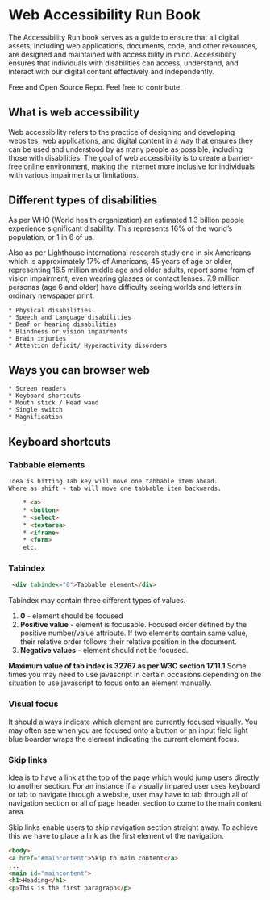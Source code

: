 # Web Accessibility Run Book

The Accessibility Run book serves as a guide to ensure that all digital assets, including web applications, documents, code, and other resources, are designed and maintained with accessibility in mind. Accessibility ensures that individuals with disabilities can access, understand, and interact with our digital content effectively and independently.

Free and Open Source Repo. Feel free to contribute. 

## What is web accessibility

Web accessibility refers to the practice of designing and developing websites, web applications, and digital content in a way that ensures they can be used and understood by as many people as possible, including those with disabilities. The goal of web accessibility is to create a barrier-free online environment, making the internet more inclusive for individuals with various impairments or limitations.

## Different types of disabilities

As per WHO (World health organization) an estimated 1.3 billion people experience significant disability. This represents 16% of the world’s population, or 1 in 6 of us.

Also as per Lighthouse international research study one in six Americans which is approximately 17% of Americans, 45 years of age or older, representing 16.5 million middle age and older adults, report some from of vision impairment, even wearing glasses or contact lenses. 7.9 million personas (age 6 and older) have difficulty seeing worlds and letters in ordinary newspaper print.

    * Physical disabilities
    * Speech and Language disabilities
    * Deaf or hearing disabilities
    * Blindness or vision impairments
    * Brain injuries
    * Attention deficit/ Hyperactivity disorders

## Ways you can browser web
    * Screen readers
    * Keyboard shortcuts
    * Mouth stick / Head wand
    * Single switch
    * Magnification
  
## Keyboard shortcuts

### Tabbable elements
    Idea is hitting Tab key will move one tabbable item ahead.
    Where as shift + tab will move one tabbable item backwards.
```html
    * <a>
    * <button>
    * <select>
    * <textarea>
    * <iframe>
    * <form>
    etc.
```
### Tabindex
   ```html
    <div tabindex="0">Tabbable element</div>
   ```

   Tabindex may contain three different types of values. 
   1.  **0** - element should be focused
   2.  **Positive value** - element is focusable. Focused order defined by the positive number/value attribute. If two elements contain same value, their relative order follows their relative position in the document.
   3.  **Negative values** - element should not be focused.
   
   **Maximum value of tab index is 32767 as per W3C section 17.11.1** Some times you may need to use javascript in certain occasions depending on the situation to use javascript to focus onto an element manually.

### Visual focus

It should always indicate which element are currently focused visually. You may often see when you are focused onto a button or an input field light blue boarder wraps the element indicating the current element focus.

### Skip links

Idea is to have a link at the top of the page which would jump users directly to another section. For an instance if a visually impared user uses keyboard or tab to navigate through a website, user may have to tab through all of navigation section or all of page header section to come to the main content area.

Skip links enable users to skip navigation section straight away. To achieve this we have to place a link as the first element of the navigation.


```html
<body>
<a href="#maincontent">Skip to main content</a>
...
<main id="maincontent">
<h1>Heading</h1>
<p>This is the first paragraph</p>
```
